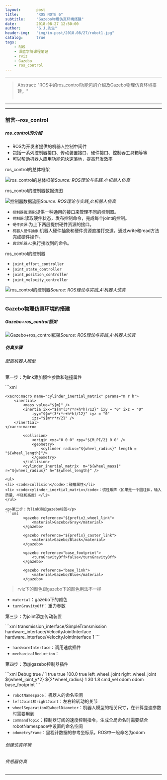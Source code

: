 ```yaml
---
layout:       post
title:        "ROS NOTE 6"
subtitle:     "Gazebo物理仿真环境搭建"
date:         2018-08-27 12:50:00
author:       "G.J.先生"
header-img:   "img/in-post/2018.08/27/robot1.jpg"
catalog:      true
tags:
    - ROS
    - 深蓝学院课程笔记
    - rviz
    - Gazebo
    - ros_control
---
```

*****
>Abstract: "ROS中的ros_control功能包的介绍及Gazebo物理仿真环境搭建。"<br>                                                                                                                                                                   <br /> 

----------
*************************
### 前言--ros_control
##### ros_control的介绍
<ul>
<li> ROS为开发者提供的机器人控制中间件</li>
<li> 包括一系列控制器接口、传动装置接口、硬件接口、控制器工具箱等等 </li>
<li> 可以帮助机器人应用功能包快速落地，提高开发效率</li>
</ul>
<p>ros_control的总体框架</p>
<img src="http://pdpv2lxdq.bkt.clouddn.com/ros_control1.png" alt="ros_control的总体框架"><i>Source: <a  target="_blank" rel="external">ROS理论与实践_4:机器人仿真</a></i>
<p>ros_control的控制器数据流图</p>
<img src="http://pdpv2lxdq.bkt.clouddn.com/ros_control2.png" alt="控制器数据流图"><i>Source: <a  target="_blank" rel="external">ROS理论与实践_4:机器人仿真</a></i>
<ul>
<li> <code>控制器管理器</code>:提供一种通用的接口来管理不同的控制器。</li>
<li> <code>控制器</code>:读取硬件状态，发布控制命令，完成每个joint的控制。 </li>
<li> <code>硬件资源</code>:为上下两层提供硬件资源的接口。 </li>
<li> <code>机器人硬件抽象</code>:机器人硬件抽象和硬件资源直接打交道，通过write和read方法完成硬件操作。 </li>
<li> <code>真实机器人</code>:执行接收到的命令。 </li>
</ul>
<p>ros_control的控制器</p>
<ul>
<li> <code>joint_effort_controller</code></li>
<li> <code>joint_state_controller</code></li>
<li> <code>joint_position_controller</code></li>
<li> <code>joint_velocity_controller</code></li>
</ul>
<img src="http://pdpv2lxdq.bkt.clouddn.com/ros_control4.png" alt="ros_control的控制器"><i>Source: <a  target="_blank" rel="external">ROS理论与实践_4:机器人仿真</a></i>

*************************
### Gazebo物理仿真环境的搭建
##### Gazebo+ros_control框架
<img src="http://pdpv2lxdq.bkt.clouddn.com/ros_control3.png" alt="Gazebo+ros_control框架"><i>Source: <a  target="_blank" rel="external">ROS理论与实践_4:机器人仿真</a></i>
##### 仿真步骤
###### 配置机器人模型
<p>第一步：为link添加惯性参数和碰撞属性</p>
```xml
    <!-- Macro for inertia matrix -->
    <xacro:macro name="sphere_inertial_matrix" params="m r">
        <inertial>
            <mass value="${m}" />
            <inertia ixx="${2*m*r*r/5}" ixy="0" ixz="0"
                iyy="${2*m*r*r/5}" iyz="0" 
                izz="${2*m*r*r/5}" />
        </inertial>
    </xacro:macro>

    <xacro:macro name="cylinder_inertial_matrix" params="m r h">
        <inertial>
            <mass value="${m}" />
            <inertia ixx="${m*(3*r*r+h*h)/12}" ixy = "0" ixz = "0"
                iyy="${m*(3*r*r+h*h)/12}" iyz = "0"
                izz="${m*r*r/2}" /> 
        </inertial>
    </xacro:macro>

            <collision>
                <origin xyz="0 0 0" rpy="${M_PI/2} 0 0" />
                <geometry>
                    <cylinder radius="${wheel_radius}" length = "${wheel_length}"/>
                </geometry>
            </collision>
            <cylinder_inertial_matrix  m="${wheel_mass}" r="${wheel_radius}" h="${wheel_length}" />
```
<ul>
<li> <code>collision</code>：碰撞属性</li>
<li> <code>cylinder_inertial_matrix</code>：惯性矩阵（如果是一个圆柱体，输入质量、半径和高度）</li>
</ul>

<p>第二步：为link添加gazebo标签</p>
```xml
        <gazebo reference="${prefix}_wheel_link">
            <material>Gazebo/Gray</material>
        </gazebo>

        <gazebo reference="${prefix}_caster_link">
            <material>Gazebo/Black</material>
        </gazebo>

        <gazebo reference="base_footprint">
            <turnGravityOff>false</turnGravityOff>
        </gazebo>

        <gazebo reference="base_link">
            <material>Gazebo/Blue</material>
        </gazebo>
```
>rviz下的颜色跟gazebo下的颜色用法不一样

<ul>
<li> <code>material</code>：gazebo下的颜色</li>
<li> <code>turnGravityOff</code>：重力参数</li>
</ul>

<p>第三步：为joint添加传动装置</p>
```xml
        <!-- Transmission is important to link the joints and the controller -->
        <transmission name="${prefix}_wheel_joint_trans">
            <type>transmission_interface/SimpleTransmission</type>
            <joint name="${prefix}_wheel_joint" >
                <hardwareInterface>hardware_interface/VelocityJointInterface</hardwareInterface>
            </joint>
            <actuator name="${prefix}_wheel_joint_motor">
                <hardwareInterface>hardware_interface/VelocityJointInterface</hardwareInterface>
                <mechanicalReduction>1</mechanicalReduction>
            </actuator>
        </transmission>
```
<ul>
<li> <code>hardwareInterface</code>：调用速度插件</li>
<li> <code>mechanicalReduction</code>：</li>
</ul>

<p>第四步：添加gazebo控制器插件</p>
```xml
        <!-- controller -->
        <gazebo>
            <plugin name="differential_drive_controller" 
                    filename="libgazebo_ros_diff_drive.so">
                <rosDebugLevel>Debug</rosDebugLevel>
                <publishWheelTF>true</publishWheelTF>
                <robotNamespace>/</robotNamespace>
                <publishTf>1</publishTf>
                <publishWheelJointState>true</publishWheelJointState>
                <alwaysOn>true</alwaysOn>
                <updateRate>100.0</updateRate>
                <legacyMode>true</legacyMode>
                <leftJoint>left_wheel_joint</leftJoint>
                <rightJoint>right_wheel_joint</rightJoint>
                <wheelSeparation>${wheel_joint_y*2}</wheelSeparation>
                <wheelDiameter>${2*wheel_radius}</wheelDiameter>
                <broadcastTF>1</broadcastTF>
                <wheelTorque>30</wheelTorque>
                <wheelAcceleration>1.8</wheelAcceleration>
                <commandTopic>cmd_vel</commandTopic>
                <odometryFrame>odom</odometryFrame> 
                <odometryTopic>odom</odometryTopic> 
                <robotBaseFrame>base_footprint</robotBaseFrame>
            </plugin>
        </gazebo> 
```
<ul>
<li> <code>robotNamespace</code>：机器人的命名空间</li>
<li> <code>leftJoint和rightJoint</code>：左右轮转动的关节</li>
<li> <code>wheelSeparation和wheelDiameter</code>：机器人模型的相关尺寸，在计算差速参数时需要用到</li>
<li> <code>commandTopic</code>：控制器订阅的速度控制指令，生成全局命名时需要结合robotNamespace中设置的命名空间</li>
<li> <code>odometryFrame</code>：里程计数据的参考坐标系，ROS中一般命名为odom</li>
</ul>

###### 创建仿真环境








###### 传感器仿真




*************************